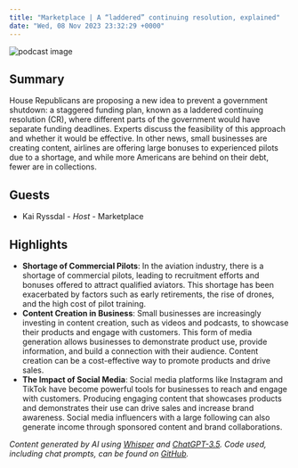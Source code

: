 ```yaml
---
title: "Marketplace | A “laddered” continuing resolution, explained"
date: "Wed, 08 Nov 2023 23:32:29 +0000"
---
```


![podcast image](https://www.marketplace.org/wp-content/uploads/2019/05/MP_show-1.png)

## Summary

House Republicans are proposing a new idea to prevent a government shutdown: a staggered funding plan, known as a laddered continuing resolution (CR), where different parts of the government would have separate funding deadlines. Experts discuss the feasibility of this approach and whether it would be effective. In other news, small businesses are creating content, airlines are offering large bonuses to experienced pilots due to a shortage, and while more Americans are behind on their debt, fewer are in collections.

## Guests

- Kai Ryssdal - _Host_ - Marketplace

## Highlights

- **Shortage of Commercial Pilots**: In the aviation industry, there is a shortage of commercial pilots, leading to recruitment efforts and bonuses offered to attract qualified aviators. This shortage has been exacerbated by factors such as early retirements, the rise of drones, and the high cost of pilot training.
- **Content Creation in Business**: Small businesses are increasingly investing in content creation, such as videos and podcasts, to showcase their products and engage with customers. This form of media generation allows businesses to demonstrate product use, provide information, and build a connection with their audience. Content creation can be a cost-effective way to promote products and drive sales.
- **The Impact of Social Media**: Social media platforms like Instagram and TikTok have become powerful tools for businesses to reach and engage with customers. Producing engaging content that showcases products and demonstrates their use can drive sales and increase brand awareness. Social media influencers with a large following can also generate income through sponsored content and brand collaborations.

_Content generated by AI using [Whisper](https://openai.com/research/whisper) and [ChatGPT-3.5](https://openai.com/blog/chatgpt). Code used, including chat prompts, can be found on [GitHub](https://github.com/dustinbrownman/podcast-parser/blob/main/app/functions.py)._

